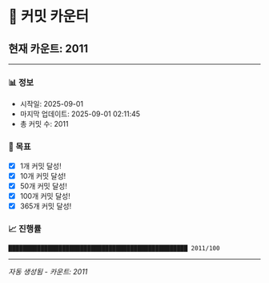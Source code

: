 # 🔢 커밋 카운터

## 현재 카운트: 2011

---

### 📊 정보
- 시작일: 2025-09-01
- 마지막 업데이트: 2025-09-01 02:11:45
- 총 커밋 수: 2011

### 🎯 목표
- [x] 1개 커밋 달성!
- [x] 10개 커밋 달성!
- [x] 50개 커밋 달성!
- [x] 100개 커밋 달성!
- [x] 365개 커밋 달성!

### 📈 진행률
```
██████████████████████████████████████████████████ 2011/100
```

---
*자동 생성됨 - 카운트: 2011*
